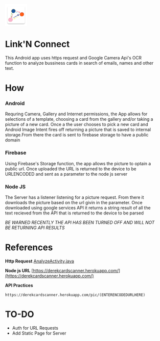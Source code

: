 
![LOGO](https://github.com/Dr-D12345/Link-N-Connect/blob/master/AndroidApp/app/src/main/res/mipmap-hdpi/ic_launcher.png)
# Link'N Connect
This Android app uses https request and Google Camera Api's OCR function to analyze bussiness cards in search of emails, names and other text.

# How
### Android
Requring Camera, Gallery and Internet permissions, the App allows for selections of a template, choosing a card from the gallery and/or taking a picture of a new card. Once a the user chooses to pick a new card and Android Image Intent fires off returning a picture that is saved to internal storage.From there the card is sent to firebase storage to have a public domain
### Firebase
Using Firebase's Storage function, the app allows the picture to optain a public url. Once uploaded the URL is returned to the device to be URLENCODED and sent as a parameter to the node js server
### Node JS
The Server has a listener listening for a picture request. From there it downloads the picture based on the url givin in the parameter. Once downloaded using google services API it returns a string result of all the text recieved from the API that is returned to the device to be parsed

*BE WARNED RECENTLY THE API HAS BEEN TURNED OFF AND WILL NOT BE RETURNING API RESULTS*


# References
**Http Request** [AnalyzeActivity.java](https://github.com/Dr-D12345/Link-N-Connect/blob/master/app/src/main/java/com/google/sample/cloudvision/AnalyzeActivity.java)

**Node js URL** [https://derekcardscanner.herokuapp.com/](https://derekcardscanner.herokuapp.com/)

**API Practices**
```
https://derekcardscanner.herokuapp.com/pic/(ENTERENCODEDURLHERE)
```
# TO-DO
- Auth for URL Requests
- Add Static Page for Server







